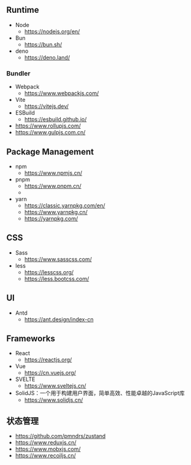 ## Runtime

- Node
	- https://nodejs.org/en/
- Bun
	- https://bun.sh/
- deno
	- https://deno.land/


### Bundler

- Webpack
	- https://www.webpackjs.com/
- Vite
	- https://vitejs.dev/
- ESBuild
	- https://esbuild.github.io/
- https://www.rollupjs.com/
- https://www.gulpjs.com.cn/

## Package Management

- npm
	- https://www.npmjs.cn/
- pnpm
	- https://www.pnpm.cn/
	- 
- yarn
	- https://classic.yarnpkg.com/en/
	- https://www.yarnpkg.cn/
	- https://yarnpkg.com/

## CSS
- Sass
	- https://www.sasscss.com/
- less
	- https://lesscss.org/
	- https://less.bootcss.com/

## UI
- Antd
	- https://ant.design/index-cn


## Frameworks

- React
	- https://reactjs.org/
- Vue
	- https://cn.vuejs.org/
- SVELTE
	- https://www.sveltejs.cn/
- SolidJS：一个用于构建用户界面，简单高效、性能卓越的JavaScript库
	- https://www.solidjs.cn/

## 状态管理

- https://github.com/pmndrs/zustand
- https://www.reduxjs.cn/
- https://www.mobxjs.com/
- https://www.recoiljs.cn/
